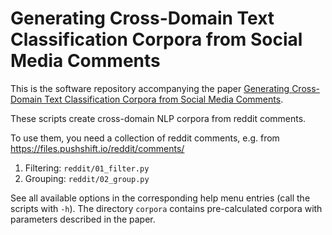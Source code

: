 # Generating Cross-Domain Text Classification Corpora from Social Media Comments

This is the software repository accompanying the paper [Generating Cross-Domain Text Classification Corpora from Social Media Comments](https://link.springer.com/chapter/10.1007%2F978-3-030-28577-7_7).

These scripts create cross-domain NLP corpora from reddit comments. 

To use them, you need a collection of reddit comments, e.g. from 
https://files.pushshift.io/reddit/comments/

 1. Filtering: `reddit/01_filter.py`
 2. Grouping: `reddit/02_group.py`

See all available options in the corresponding help menu entries (call the scripts with `-h`).
The directory `corpora` contains pre-calculated corpora with parameters described in the paper.
